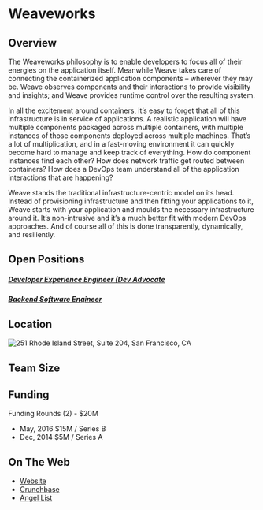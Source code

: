 # Weaveworks
## Overview
The Weaveworks philosophy is to enable developers to focus all of their energies on the application itself. Meanwhile Weave takes care of connecting the containerized application components – wherever they may be. Weave observes components and their interactions to provide visibility and insights; and Weave provides runtime control over the resulting system.

In all the excitement around containers, it’s easy to forget that all of this infrastructure is in service of applications. A realistic application will have multiple components packaged across multiple containers, with multiple instances of those components deployed across multiple machines. That’s a lot of multiplication, and in a fast-moving environment it can quickly become hard to manage and keep track of everything. How do component instances find each other? How does network traffic get routed between containers? How does a DevOps team understand all of the application interactions that are happening?

Weave stands the traditional infrastructure-centric model on its head. Instead of provisioning infrastructure and then fitting your applications to it, Weave starts with your application and moulds the necessary infrastructure around it. It’s non-intrusive and it’s a much better fit with modern DevOps approaches. And of course all of this is done transparently, dynamically, and resiliently.

## Open Positions
##### [Developer Experience Engineer (Dev Advocate](https://github.com/the31337/jobs/blob/master/weaveworks/developer-experience-engineer-dev-advocate.md)
##### [Backend Software Engineer](https://github.com/the31337/jobs/blob/master/weaveworks/backend-software-engineer.md)

## Location
![251 Rhode Island Street, Suite 204, San Francisco, CA](https://maps.googleapis.com/maps/api/staticmap?center=251+Rhode+Island+Street,+Suite+204,+San+Francisco,+CA&zoom=13&scale=false&size=600x300&maptype=roadmap&format=png&visual_refresh=true)  

## Team Size

## Funding
Funding Rounds (2) - $20M
+ May, 2016	$15M / Series B
+ Dec, 2014	$5M / Series A

## On The Web
+ [Website](http://www.weave.works/)
+ [Crunchbase](https://www.crunchbase.com/organization/weaveworks)
+ [Angel List](https://angel.co/weaveworks)
